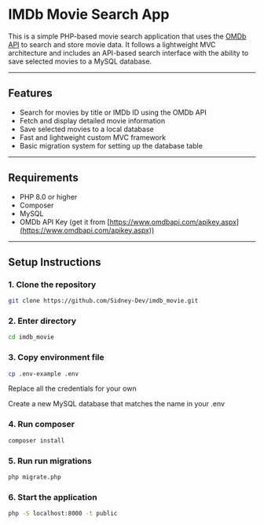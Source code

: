 # IMDb Movie Search App

This is a simple PHP-based movie search application that uses the [OMDb API](http://www.omdbapi.com/) to search and store movie data. It follows a lightweight MVC architecture and includes an API-based search interface with the ability to save selected movies to a MySQL database.

---

## Features

- Search for movies by title or IMDb ID using the OMDb API
- Fetch and display detailed movie information
- Save selected movies to a local database
- Fast and lightweight custom MVC framework
- Basic migration system for setting up the database table

---

## Requirements

- PHP 8.0 or higher
- Composer
- MySQL
- OMDb API Key (get it from [https://www.omdbapi.com/apikey.aspx](https://www.omdbapi.com/apikey.aspx))

---

## Setup Instructions

### 1. Clone the repository
```bash
git clone https://github.com/Sidney-Dev/imdb_movie.git
```

### 2. Enter directory
```bash
cd imdb_movie
```

### 3. Copy environment file
```bash
cp .env-example .env
```
Replace all the credentials for your own

Create a new MySQL database that matches the name in your .env

### 4. Run composer
```bash
composer install
```

### 5. Run run migrations
```bash
php migrate.php
```

### 6. Start the application
```bash
php -S localhost:8000 -t public
```